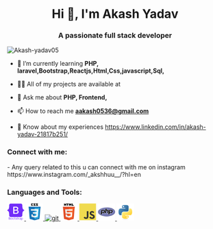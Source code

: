 
<h1 align="center">Hi 👋, I'm Akash Yadav</h1>
<h3 align="center">A passionate full stack developer</h3>

<p align="left"> <img src="https://komarev.com/ghpvc/?username=Akash-Yadav05&label=Profile%20views&color=0e75b6&style=flat" alt="Akash-yadav05" /> </p>

- 🌱 I’m currently learning **PHP, laravel,Bootstrap,Reactjs,Html,Css,javascript,Sql,**

- 👨‍💻 All of my projects are available at 

- 💬 Ask me about **PHP, Frontend,**

- 📫 How to reach me **aakash0536@gmail.com**

- 📄 Know about my experiences https://www.linkedin.com/in/akash-yadav-21817b251/

<h3 align="left">Connect with me:</h3>
- Any query related to this u can connect with me on instagram https://www.instagram.com/_akshhuu__/?hl=en
<p align="left">
</p>

<h3 align="left">Languages and Tools:</h3>
<p align="left"> <a href="https://getbootstrap.com" target="_blank" rel="noreferrer"> <img src="https://raw.githubusercontent.com/devicons/devicon/master/icons/bootstrap/bootstrap-plain-wordmark.svg" alt="bootstrap" width="40" height="40"/> </a> <a href="https://www.w3schools.com/css/" target="_blank" rel="noreferrer"> <img src="https://raw.githubusercontent.com/devicons/devicon/master/icons/css3/css3-original-wordmark.svg" alt="css3" width="40" height="40"/> </a> <a href="https://git-scm.com/" target="_blank" rel="noreferrer"> <img src="https://www.vectorlogo.zone/logos/git-scm/git-scm-icon.svg" alt="git" width="40" height="40"/> </a> <a href="https://www.w3.org/html/" target="_blank" rel="noreferrer"> <img src="https://raw.githubusercontent.com/devicons/devicon/master/icons/html5/html5-original-wordmark.svg" alt="html5" width="40" height="40"/> </a> <a href="https://developer.mozilla.org/en-US/docs/Web/JavaScript" target="_blank" rel="noreferrer"> <img src="https://raw.githubusercontent.com/devicons/devicon/master/icons/javascript/javascript-original.svg" alt="javascript" width="40" height="40"/> </a> <a href="https://www.php.net" target="_blank" rel="noreferrer"> <img src="https://raw.githubusercontent.com/devicons/devicon/master/icons/php/php-original.svg" alt="php" width="40" height="40"/> </a> <a href="https://www.python.org" target="_blank" rel="noreferrer"> <img src="https://raw.githubusercontent.com/devicons/devicon/master/icons/python/python-original.svg" alt="python" width="40" height="40"/> </a> </p>
